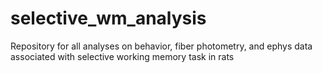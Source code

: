 # selective_wm_analysis
Repository for all analyses on behavior, fiber photometry, and ephys data associated with selective working memory task in rats
